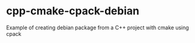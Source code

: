 # cpp-cmake-cpack-debian
Example of creating debian package from a C++ project with cmake using cpack
